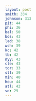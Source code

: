 ```yaml
---
layout: post
smith: 334
johnson: 313
pit: 44
phi: 36
bal: 50
bos: 43
lad: 38
wsh: 39
kc: 42
tb: 42
nyy: 43
cle: 43
tor: 33
stl: 39
min: 40
hou: 44
atl: 42
sd: 29
---
```

